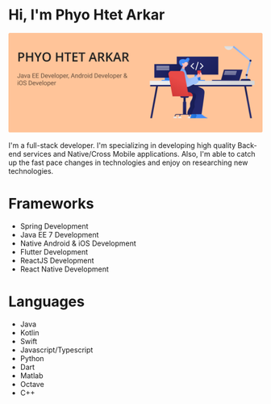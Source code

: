 # Hi, I'm Phyo Htet Arkar

<img src="https://raw.githubusercontent.com/phyohtetarkar/phyohtetarkar/master/images/cover3.png">

I'm a full-stack developer. I'm specializing in developing high quality Back-end services and Native/Cross Mobile applications. Also, I'm able to catch up the fast pace changes in technologies and enjoy on researching new technologies.

# Frameworks

- Spring Development
- Java EE 7 Development
- Native Android & iOS Development
- Flutter Development
- ReactJS Development
- React Native Development

# Languages

- Java
- Kotlin
- Swift
- Javascript/Typescript
- Python
- Dart
- Matlab
- Octave
- C++
